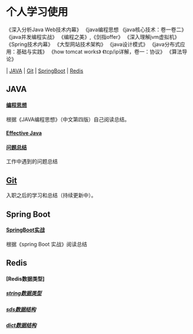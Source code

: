 
# 个人学习使用

《深入分析Java Web技术内幕》
《java编程思想
《java核心技术：卷一卷二》
《java并发编程实战》
《编程之美》,《剑指offer》
《深入理解jvm虚拟机》
《Spring技术内幕》
《大型网站技术架构》
《java设计模式》
《java分布式应用：基础与实践》
《how tomcat works》
《tcp/ip详解，卷一：协议》
《算法导论》

| [JAVA](#JAVA) | [Git](#Git) | [SpringBoot](#SpringBoot) | [Redis](#Redis)

## JAVA
#### [编程思想](Java/编程思想.md)  
   根据《JAVA编程思想》（中文第四版）自己阅读总结。
#### [Effective Java](Java/EffectiveJava.md)

#### [问题总结](Java/working.md)  
   工作中遇到的问题总结

## [Git](Git/Git.md)  
   入职之后的学习和总结（持续更新中）。

## Spring Boot 
#### [SpringBoot实战](SpringBoot/SpringBoot实战.md)  
   根据《spring Boot 实战》阅读总结
   
## Redis
#### [Redis数据类型]
##### [string数据类型](Redis/string数据类型.md)
##### [sds数据结构](Redis/sds数据结构.md)
##### [dict数据结构](Redis/dict数据结构.md)

